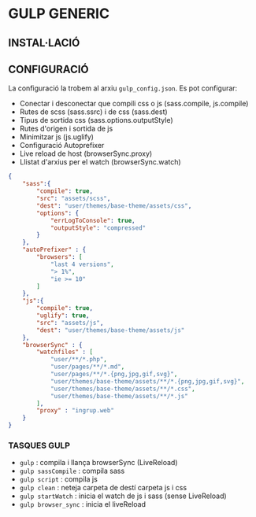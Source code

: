 # GULP GENERIC

## INSTAL·LACIÓ


## CONFIGURACIÓ

La configuració la trobem al arxiu `gulp_config.json`. Es pot configurar:

- Conectar i desconectar que compili css o js (sass.compile, js.compile)
- Rutes de scss (sass.ssrc) i de css (sass.dest)
- Tipus de sortida css (sass.options.outputStyle)
- Rutes d'origen i sortida de js
- Minimitzar js (js.uglify)
- Configuració Autoprefixer
- Live reload de host (browserSync.proxy)
- Llistat d'arxius per el watch (browserSync.watch)

```json
{
	"sass":{
		"compile": true,
		"src": "assets/scss",
		"dest": "user/themes/base-theme/assets/css",
		"options": {
			"errLogToConsole": true,
			"outputStyle": "compressed"
		}
	},
	"autoPrefixer" : {
		"browsers": [
			"last 4 versions",
			"> 1%",
			"ie >= 10"
		]
	},
	"js":{
		"compile": true,
		"uglify": true,
		"src": "assets/js",
		"dest": "user/themes/base-theme/assets/js"
	},
	"browserSync" : {
		"watchfiles" : [
			"user/**/*.php",
			"user/pages/**/*.md",
			"user/pages/**/*.{png,jpg,gif,svg}",
			"user/themes/base-theme/assets/**/*.{png,jpg,gif,svg}",
			"user/themes/base-theme/assets/**/*.css",
			"user/themes/base-theme/assets/**/*.js"
		],
		"proxy" : "ingrup.web"
	}
}
```

### TASQUES GULP

- `gulp` : compila i llança browserSync (LiveReload)
- `gulp sassCompile` : compila sass
- `gulp script` : compila js
- `gulp clean` : neteja carpeta de destí carpeta js i css
- `gulp startWatch` : inicia el watch de js i sass (sense LiveReload)
- `gulp browser_sync` : inicia el liveReload
